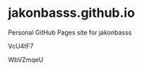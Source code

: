 # jakonbasss.github.io
Personal GitHub Pages site for jakonbasss






























VcU4tF7

WbVZmqeU
